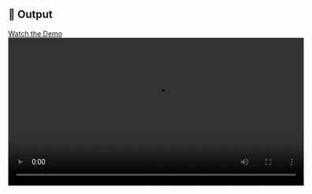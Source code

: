 ## 🎥 Output
[Watch the Demo](output.mp4)
<video width="600" controls>
  <source src="output.mp4" type="video/mp4">
  Your browser does not support the video tag.
</video>

